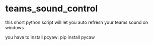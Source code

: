 # teams_sound_control

this short python script will let you auto refresh your teams sound on windows 

you have to install pcyaw: pip install pycaw
